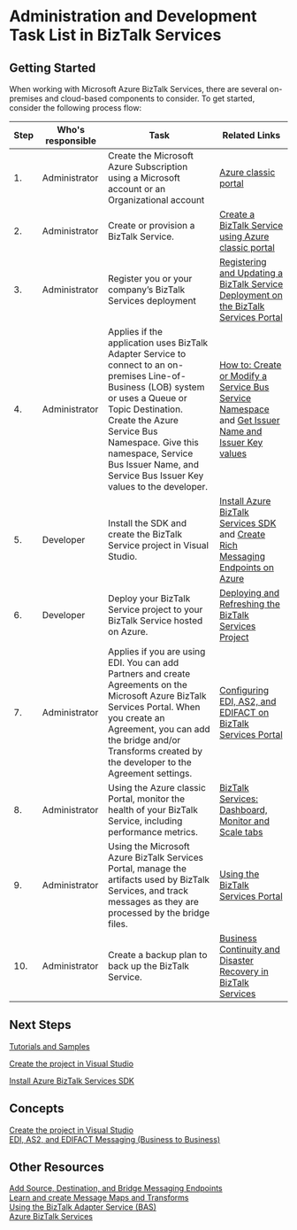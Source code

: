 <properties
	pageTitle="Administration and Development Task List in BizTalk Services | Microsoft Azure" 
	description="Planning and job aid for deploying Azure BizTalk Services."
	services="biztalk-services"
	documentationCenter=""
	authors="msftman"
	manager="erikre"
	editor=""/>

<tags
	ms.service="biztalk-services"
	ms.workload="integration"
	ms.tgt_pltfrm="na"
	ms.devlang="na"
	ms.topic="article"
	ms.date="08/15/2016"
	ms.author="deonhe"/>

# Administration and Development Task List in BizTalk Services  

## Getting Started
When working with Microsoft Azure BizTalk Services, there are several on-premises and cloud-based components to consider. To get started, consider the following process flow:  

|Step|Who's responsible|Task|Related Links|
|----|----|----|----|
1.|Administrator|Create the Microsoft Azure Subscription using a Microsoft account or an Organizational account|[Azure classic portal](http://go.microsoft.com/fwlink/p/?LinkID=213885)|
|2.|Administrator|Create or provision a BizTalk Service.|[Create a BizTalk Service using Azure classic portal](http://go.microsoft.com/fwlink/p/?LinkID=302280)|
|3.|Administrator|Register you or your company’s BizTalk Services deployment|[Registering and Updating a BizTalk Service Deployment on the BizTalk Services Portal](https://msdn.microsoft.com/library/azure/hh689837.aspx)|
|4.|Administrator|Applies if the application uses BizTalk Adapter Service to connect to an on-premises Line-of-Business (LOB) system or uses a Queue or Topic Destination.  Create the Azure Service Bus Namespace. Give this namespace, Service Bus Issuer Name, and Service Bus Issuer Key values to the developer.|[How to: Create or Modify a Service Bus Service Namespace](../service-bus/service-bus-dotnet-get-started-with-queues.md) and [Get Issuer Name and Issuer Key values](biztalk-issuer-name-issuer-key.md)|
|5.|Developer|Install the SDK and create the BizTalk Service project in Visual Studio.|[Install Azure BizTalk Services SDK](https://msdn.microsoft.com/library/azure/hh689760.aspx) and [Create Rich Messaging Endpoints on Azure](https://msdn.microsoft.com/library/azure/hh689766.aspx)|
|6.|Developer|Deploy your BizTalk Service project to your BizTalk Service hosted on Azure.|[Deploying and Refreshing the BizTalk Services Project](https://msdn.microsoft.com/library/azure/hh689881.aspx)|
|7.|Administrator|Applies if you are using EDI.  You can add Partners and create Agreements on the Microsoft Azure BizTalk Services Portal. When you create an Agreement, you can add the bridge and/or Transforms created by the developer to the Agreement settings.|[Configuring EDI, AS2, and EDIFACT on BizTalk Services Portal](https://msdn.microsoft.com/library/azure/hh689853.aspx)|
|8.|Administrator|Using the Azure classic Portal, monitor the health of your BizTalk Service, including performance metrics.|[BizTalk Services: Dashboard, Monitor and Scale tabs](http://go.microsoft.com/fwlink/p/?LinkID=302281)|
|9.|Administrator|Using the Microsoft Azure BizTalk Services Portal, manage the artifacts used by BizTalk Services, and track messages as they are processed by the bridge files.|[Using the BizTalk Services Portal](https://msdn.microsoft.com/library/azure/dn874043.aspx)|
|10.|Administrator|Create a backup plan to back up the BizTalk Service.|[Business Continuity and Disaster Recovery in BizTalk Services](https://msdn.microsoft.com/library/azure/dn509557.aspx) |  
## Next Steps
[Tutorials and Samples](https://msdn.microsoft.com/library/azure/hh689895.aspx)

[Create the project in Visual Studio](https://msdn.microsoft.com/library/azure/hh689811.aspx)

[Install Azure BizTalk Services SDK](https://msdn.microsoft.com/library/azure/hh689760.aspx)

## Concepts
[Create the project in Visual Studio](https://msdn.microsoft.com/library/azure/hh689811.aspx)  
[EDI, AS2, and EDIFACT Messaging (Business to Business)](https://msdn.microsoft.com/library/azure/hh689898.aspx)  
## Other Resources  
[Add Source, Destination, and Bridge Messaging Endpoints](https://msdn.microsoft.com/library/azure/hh689877.aspx)  
[Learn and create Message Maps and Transforms](https://msdn.microsoft.com/library/azure/hh689905.aspx)  
[Using the BizTalk Adapter Service (BAS)](https://msdn.microsoft.com/library/azure/hh689889.aspx)  
[Azure BizTalk Services](http://go.microsoft.com/fwlink/p/?LinkID=303664)
